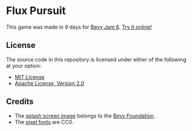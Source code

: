 # Flux Pursuit

This game was made in 9 days for [Bevy Jam 6](https://itch.io/jam/bevy-jam-6). [Try it online!](https://pyrious.itch.io/flux-pursuit)

## License

The source code in this repository is licensed under either of the following at your option:

- [MIT License](./LICENSE-MIT.txt)
- [Apache License, Version 2.0](./LICENSE-Apache-2.0.txt)

## Credits

- The [splash screen image](./assets/image/splash.png) belongs to the [Bevy Foundation](https://bevyengine.org/foundation/).
- The [pixel fonts](https://pyrious.itch.io/pypx-fonts) are CC0.

